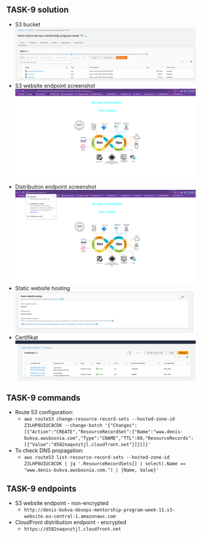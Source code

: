 ## TASK-9 solution

- S3 bucket
![s3-bucket](./img/s3-bucket.png)
- S3 website endpoint screenshot
![s3-endpoint](./img//website1.png)
- Distribution endpoint screenshot
![distr-endpoint](./img/cloudfront-web.png)
- Static website hosting
![website-hosting](./img/static-website-hosting.png)
- Certifikat
![certificate](./img/certifikat.png)

## TASK-9 commands

- Route 53 configuration:
    - `aws route53 change-resource-record-sets --hosted-zone-id Z3LHP8UIUC8CDK --change-batch '{"Changes":[{"Action":"CREATE","ResourceRecordSet":{"Name":"www.denis-bukva.awsbosnia.com","Type":"CNAME","TTL":60,"ResourceRecords":[{"Value":"d582naqvnztjl.cloudfront.net"}]}}]}'` 
- To check DNS propagation:
    - `aws route53 list-resource-record-sets --hosted-zone-id Z3LHP8UIUC8CDK | jq '.ResourceRecordSets[] | select(.Name == "www.denis-bukva.awsbosnia.com.") | {Name, Value}'`

## TASK-9 endpoints

- S3 website endpoint - non-encrypted
    - `http://denis-bukva-devops-mentorship-program-week-11.s3-website.eu-central-1.amazonaws.com`
- CloudFront distribution endpoint - encrypted
    - `https://d582naqvnztjl.cloudfront.net`